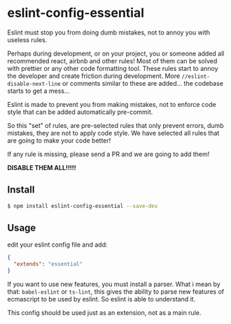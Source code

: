 # eslint-config-essential

Eslint must stop you from doing dumb mistakes, not to annoy you with useless rules. 

Perhaps during development, or on your project, you or someone added all recommended react, airbnb and other rules! Most of them can be solved with prettier or any other code formatting tool. These rules start to annoy the developer and create friction during development. More `//eslint-disable-next-line` or comments similar to these are added... the codebase starts to get a mess...

Eslint is made to prevent you from making mistakes, not to enforce code style that can be added automatically pre-commit. 

So this "set" of rules, are pre-selected rules that only prevent errors, dumb mistakes, they are not to apply code style. We have selected all rules that are going to make your code better!

If any rule is missing, please send a PR and we are going to add them!


**DISABLE THEM ALL!!!!!**

## Install
```sh
$ npm install eslint-config-essential --save-dev
```


## Usage
edit your eslint config file and add:

```json
{
  "extends": "essential"
}
```

If you want to use new features, you must install a parser. What i mean by that: `babel-eslint` or `ts-lint`, this gives the ability to 
parse new features of ecmascript to be used by eslint. So eslint is able to understand it.

This config should be used just as an extension, not as a main rule.

